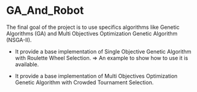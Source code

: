 GA_And_Robot
=================

The final goal of the project is to use specifics algorithms like Genetic Algorithms (GA)
and Multi Objectives Optimization Genetic Algorithm (NSGA-II).

- It provide a base implementation of Single Objective Genetic Algorithm with 
Roulette Wheel Selection.
=> An example to show how to use it is available.

- It provide a base implementation of Multi Objectives Optimization Genetic Algorithm with 
Crowded Tournament Selection.